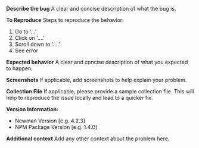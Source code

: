 **Describe the bug**
A clear and concise description of what the bug is.

**To Reproduce**
Steps to reproduce the behavior:
1. Go to '...'
2. Click on '....'
3. Scroll down to '....'
4. See error

**Expected behavior**
A clear and concise description of what you expected to happen.

**Screenshots**
If applicable, add screenshots to help explain your problem.

**Collection File**
If applicable, please provide a sample collection file. This will help to reproduce the issue locally and lead to a quicker fix.

**Version Information:**
 - Newman Version [e.g. 4.2.3]
 - NPM Package Version [e.g. 1.4.0]

**Additional context**
Add any other context about the problem here.
